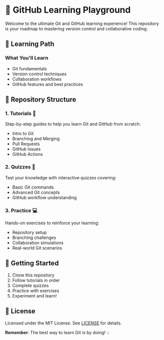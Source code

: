# 🚀 GitHub Learning Playground

Welcome to the ultimate Git and GitHub learning experience! This repository is your roadmap to mastering version control and collaborative coding.

## 🎯 Learning Path

### What You'll Learn
- Git fundamentals
- Version control techniques
- Collaboration workflows
- GitHub features and best practices

## 📂 Repository Structure

### 1. Tutorials 📖
Step-by-step guides to help you learn Git and GitHub from scratch:
- Intro to Git
- Branching and Merging
- Pull Requests
- GitHub Issues
- GitHub Actions

### 2. Quizzes 🧩
Test your knowledge with interactive quizzes covering:
- Basic Git commands
- Advanced Git concepts
- GitHub workflow understanding

### 3. Practice 💻
Hands-on exercises to reinforce your learning:
- Repository setup
- Branching challenges
- Collaboration simulations
- Real-world Git scenarios

## 🚀 Getting Started

1. Clone this repository
2. Follow tutorials in order
3. Complete quizzes
4. Practice with exercises
5. Experiment and learn!


## 📜 License

Licensed under the MIT License. See [LICENSE](https://github.com/becherzribi/GitHub-Learning-Playground/blob/main/LICENSE) for details.

**Remember**: The best way to learn Git is by doing! 💡
